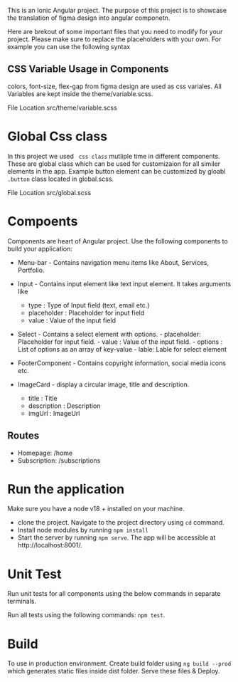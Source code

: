 This is an Ionic Angular project. The purpose of this project is to showcase the translation of figma design into angular componetn.

Here are brekout of some important files that you need to modify for your project. Please make sure to replace the placeholders with your own. For example you can use the following syntax

## CSS Variable Usage in Components

colors, font-size, flex-gap from figma design are used as css variales. All Variables are kept inside the theme/variable.scss.

File Location src/theme/variable.scss

# Global Css class

In this project we used ` css class` mutliple time in different components. These are global class which can be used for customizaion for all similer elements in the app. Example button element can be customized by gloabl `.button` class located in global.scss.

File Location src/global.scss

# Compoents

Components are heart of Angular project. Use the following components to build your application:

- Menu-bar - Contains navigation menu items like About, Services, Portfolio.

- Input - Contains input element like text input element. It takes arguments like

  - type : Type of Input field (text, email etc.)
  - placeholder : Placeholder for input field
  - value : Value of the input field

- Select - Contains a select element with options. - placeholder: Placeholder for input field. - value : Value of the input field. - options : List of options as an array of key-value - lable: Lable for select element
- FooterComponent - Contains copyright information, social media icons etc.

- ImageCard - display a circular image, title and description.
  - title : Title
  - description : Description
  - imgUrl : ImageUrl

## Routes

- Homepage: /home
- Subscription: /subscriptions

# Run the application

Make sure you have a node v18 + installed on your machine.

- clone the project. Navigate to the project directory using `cd` command.
- Install node modules by running `npm install`
- Start the server by running `npm serve`. The app will be accessible at http://localhost:8001/.

# Unit Test

Run unit tests for all components using the below commands in separate terminals.

Run all tests using the following commands: `npm test`.

# Build

To use in production environment. Create build folder using `ng build --prod` which generates static files inside dist folder. Serve these files & Deploy.
